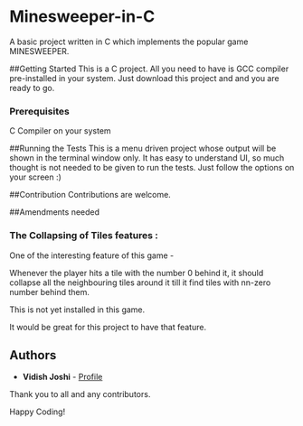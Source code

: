 # Minesweeper-in-C
A basic project written in C which implements the popular game MINESWEEPER.

##Getting Started
This is a C project. All you need to have is GCC compiler pre-installed in your system. Just download this project and and you are ready to go.

### Prerequisites
C Compiler on your system

##Running the Tests
This is a menu driven project whose output will be shown in the terminal window only. It has easy to understand UI, so much thought is not needed to be given to run the tests. Just follow the options on your screen :)

##Contribution
Contributions are welcome.

##Amendments needed
### The Collapsing of Tiles features :

One of the interesting feature of this game - 

Whenever the player hits a tile with the number 0 behind it, it should collapse all the neighbouring tiles around it till it find tiles with nn-zero number behind them.

This is not yet installed in this game. 

It would be great for this project to have that feature.

## Authors

* **Vidish Joshi** - [Profile](https://github.com/VidishJoshi)

Thank you to all and any contributors.

Happy Coding!
